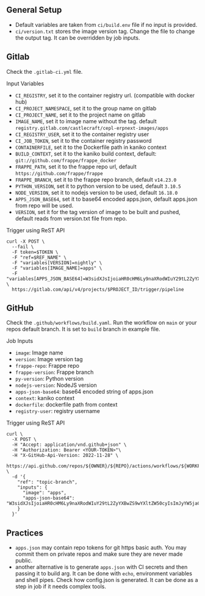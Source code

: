 ## General Setup

- Default variables are taken from `ci/build.env` file if no input is provided.
- `ci/version.txt` stores the image version tag. Change the file to change the output tag. It can be overridden by job inputs.

## Gitlab

Check the `.gitlab-ci.yml` file.

Input Variables

- `CI_REGISTRY`, set it to the container registry url. (compatible with docker hub)
- `CI_PROJECT_NAMESPACE`, set it to the group name on gitlab
- `CI_PROJECT_NAME`, set it to the project name on gitlab
- `IMAGE_NAME`, set it to image name without the tag. default `registry.gitlab.com/castlecraft/cepl-erpnext-images/apps`
- `CI_REGISTRY_USER`, set it to the container registry user
- `CI_JOB_TOKEN`, set it to the container registry password
- `CONTAINERFILE`, set it to the Dockerfile path in kaniko context
- `BUILD_CONTEXT`, set it to the kaniko build context, default: `git://github.com/frappe/frappe_docker`
- `FRAPPE_PATH`, set it to the frappe repo url, default `https://github.com/frappe/frappe`
- `FRAPPE_BRANCH`, set it to the frappe repo branch, default `v14.23.0`
- `PYTHON_VERSION`, set it to python version to be used, default `3.10.5`
- `NODE_VERSION`, set it to nodejs version to be used, default `16.18.0`
- `APPS_JSON_BASE64`, set it to base64 encoded apps.json, default apps.json from repo will be used.
- `VERSION`, set it for the tag version of image to be built and pushed, default reads from version.txt file from repo.


Trigger using ReST API

```shell
curl -X POST \
  --fail \
  -F token=$TOKEN \
  -F "ref=$REF_NAME" \
  -F "variables[VERSION]=nightly" \
  -F "variables[IMAGE_NAME]=apps" \
  -F "variables[APPS_JSON_BASE64]=W3sidXJsIjoiaHR0cHM6Ly9naXRodWIuY29tL2ZyYXBwZS9wYXltZW50cyIsImJyYW5jaCI6ImRldmVsb3AifV0=" \
  https://gitlab.com/api/v4/projects/$PROJECT_ID/trigger/pipeline
```

## GitHub

Check the `.github/workflows/build.yaml`. Run the workflow on `main` or your repos default branch. It is set to `build` branch in example file.

Job Inputs

- `image`: Image name
- `version`: Image version tag
- `frappe-repo`: Frappe repo
- `frappe-version`: Frappe branch
- `py-version`: Python version
- `nodejs-version`: NodeJS version
- `apps-json-base64`: base64 encoded string of apps.json
- `context`: kaniko context
- `dockerfile`: dockerfile path from context
- `registry-user`: registry username

Trigger using ReST API

```shell
curl \
  -X POST \
  -H "Accept: application/vnd.github+json" \
  -H "Authorization: Bearer <YOUR-TOKEN>"\
  -H "X-GitHub-Api-Version: 2022-11-28" \
  https://api.github.com/repos/${OWNER}/${REPO}/actions/workflows/${WORKFLOW_ID}/dispatches \
  -d '{
    "ref": "topic-branch",
    "inputs": {
      "image": "apps",
      "apps-json-base64": "W3sidXJsIjoiaHR0cHM6Ly9naXRodWIuY29tL2ZyYXBwZS9wYXltZW50cyIsImJyYW5jaCI6ImRldmVsb3AifV0="
    }
  }'
```

## Practices

- `apps.json` may contain repo tokens for git https basic auth. You may commit them on private repos and make sure they are never made public.
- another alternative is to generate `apps.json` with CI secrets and then passing it to build arg. It can be done with `echo`, environment variables and shell pipes. Check how config.json is generated. It can be done as a step in job if it needs complex tools.
